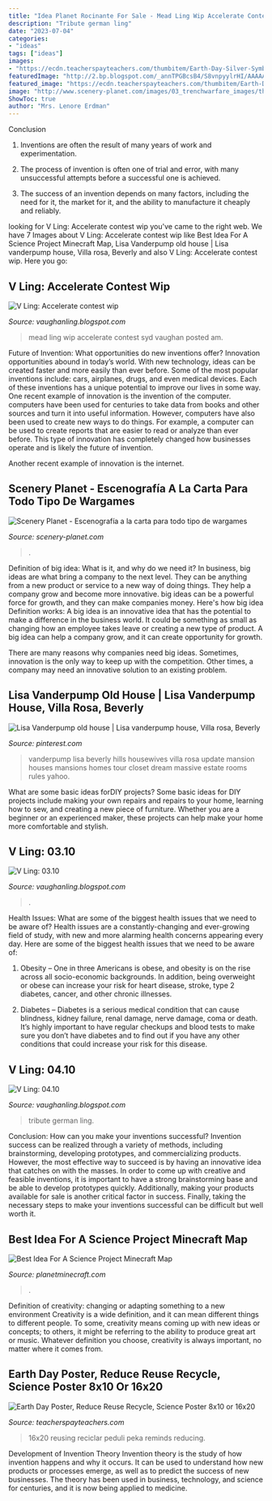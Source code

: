 ```yaml
---
title: "Idea Planet Rocinante For Sale - Mead Ling Wip Accelerate Contest Syd Vaughan Posted Am"
description: "Tribute german ling"
date: "2023-07-04"
categories:
- "ideas"
tags: ["ideas"]
images:
- "https://ecdn.teacherspayteachers.com/thumbitem/Earth-Day-Silver-Symbol-3-Rs-Reduce-Reuse-Recycle-1813325-1588251013/original-1813325-2.jpg"
featuredImage: "http://2.bp.blogspot.com/_annTPGBcsB4/S8vnpyylrHI/AAAAAAAADVY/nMmFfsUWk04/s1600/meadmobile2.jpg"
featured_image: "https://ecdn.teacherspayteachers.com/thumbitem/Earth-Day-Silver-Symbol-3-Rs-Reduce-Reuse-Recycle-1813325-1588251013/original-1813325-2.jpg"
image: "http://www.scenery-planet.com/images/03_trenchwarfare_images/thumbnails/sceneryplanet_trenchwarfare20.jpg"
ShowToc: true
author: "Mrs. Lenore Erdman"
---
```



Conclusion
1. Inventions are often the result of many years of work and experimentation.
2. The process of invention is often one of trial and error, with many unsuccessful attempts before a successful one is achieved.

3. The success of an invention depends on many factors, including the need for it, the market for it, and the ability to manufacture it cheaply and reliably.

	

		
looking for V Ling: Accelerate contest wip you've came to the right web. We have 7 Images about V Ling: Accelerate contest wip like Best Idea For A Science Project Minecraft Map, Lisa Vanderpump old house | Lisa vanderpump house, Villa rosa, Beverly and also V Ling: Accelerate contest wip. Here you go:
		
    
## V Ling: Accelerate Contest Wip

<img loading=lazy src="http://2.bp.blogspot.com/_annTPGBcsB4/S8vnpyylrHI/AAAAAAAADVY/nMmFfsUWk04/s1600/meadmobile2.jpg" onerror="this.onerror=null;this.src='https://tse2.mm.bing.net/th?id=OIP.V44h4vRmZv2ODLEF0OoZEwHaDT&amp;pid=15.1';" alt="V Ling: Accelerate contest wip">

_Source: vaughanling.blogspot.com_

>mead ling wip accelerate contest syd vaughan posted am. 

	

Future of Invention: What opportunities do new inventions offer?
Innovation opportunities abound in today’s world. With new technology, ideas can be created faster and more easily than ever before. Some of the most popular inventions include: cars, airplanes, drugs, and even medical devices. Each of these inventions has a unique potential to improve our lives in some way. 
One recent example of innovation is the invention of the computer. computers have been used for centuries to take data from books and other sources and turn it into useful information. However, computers have also been used to create new ways to do things. For example, a computer can be used to create reports that are easier to read or analyze than ever before. This type of innovation has completely changed how businesses operate and is likely the future of invention. 

Another recent example of innovation is the internet.

    
## Scenery Planet - Escenografía A La Carta Para Todo Tipo De Wargames

<img loading=lazy src="http://www.scenery-planet.com/images/03_trenchwarfare_images/thumbnails/sceneryplanet_trenchwarfare20.jpg" onerror="this.onerror=null;this.src='https://tse4.mm.bing.net/th?id=OIP.Jsgb4JACRzvHVP-IXyiBAgAAAA&amp;pid=15.1';" alt="Scenery Planet - Escenografía a la carta para todo tipo de wargames">

_Source: scenery-planet.com_

>. 

	

Definition of big idea: What is it, and why do we need it?
In business, big ideas are what bring a company to the next level. They can be anything from a new product or service to a new way of doing things. They help a company grow and become more innovative. big ideas can be a powerful force for growth, and they can make companies money.
Here's how big idea Definition works: 
A big idea is an innovative idea that has the potential to make a difference in the business world. It could be something as small as changing how an employee takes leave or creating a new type of product. A big idea can help a company grow, and it can create opportunity for growth. 

There are many reasons why companies need big ideas. Sometimes, innovation is the only way to keep up with the competition. Other times, a company may need an innovative solution to an existing problem.

    
## Lisa Vanderpump Old House | Lisa Vanderpump House, Villa Rosa, Beverly

<img loading=lazy src="https://i.pinimg.com/originals/04/20/8e/04208eec2d64d5548d768a29aa0f5400.jpg" onerror="this.onerror=null;this.src='https://tse3.mm.bing.net/th?id=OIP.3v-fr2EBN9FAdgGKtjkTmAHaKG&amp;pid=15.1';" alt="Lisa Vanderpump old house | Lisa vanderpump house, Villa rosa, Beverly">

_Source: pinterest.com_

>vanderpump lisa beverly hills housewives villa rosa update mansion houses mansions homes tour closet dream massive estate rooms rules yahoo. 

	

What are some basic ideas forDIY projects?
Some basic ideas for DIY projects include making your own repairs and repairs to your home, learning how to sew, and creating a new piece of furniture. Whether you are a beginner or an experienced maker, these projects can help make your home more comfortable and stylish.

    
## V Ling: 03.10

<img loading=lazy src="https://2.bp.blogspot.com/_annTPGBcsB4/S7F5B9R7U8I/AAAAAAAADMI/DBwRcwz_jR4/s1600/S5000940.JPG" onerror="this.onerror=null;this.src='https://tse4.mm.bing.net/th?id=OIP.Uh8ZkfY26JWsaASCYuT75gHaFj&amp;pid=15.1';" alt="V Ling: 03.10">

_Source: vaughanling.blogspot.com_

>. 

	

Health Issues: What are some of the biggest health issues that we need to be aware of?
Health issues are a constantly-changing and ever-growing field of study, with new and more alarming health concerns appearing every day. Here are some of the biggest health issues that we need to be aware of:
1. Obesity – One in three Americans is obese, and obesity is on the rise across all socio-economic backgrounds. In addition, being overweight or obese can increase your risk for heart disease, stroke, type 2 diabetes, cancer, and other chronic illnesses.

2. Diabetes – Diabetes is a serious medical condition that can cause blindness, kidney failure, renal damage, nerve damage, coma or death. It’s highly important to have regular checkups and blood tests to make sure you don’t have diabetes and to find out if you have any other conditions that could increase your risk for this disease.


    
## V Ling: 04.10

<img loading=lazy src="http://2.bp.blogspot.com/_annTPGBcsB4/S8PogXKXN6I/AAAAAAAADT4/ADnm9BjTCGg/s400/2628441743_1dc95a4e9e_o.jpg" onerror="this.onerror=null;this.src='https://tse2.mm.bing.net/th?id=OIP.3JDaFTl2goIItABn9eE8AgAAAA&amp;pid=15.1';" alt="V Ling: 04.10">

_Source: vaughanling.blogspot.com_

>tribute german ling. 

	

Conclusion: How can you make your inventions successful?
Invention success can be realized through a variety of methods, including brainstorming, developing prototypes, and commercializing products. However, the most effective way to succeed is by having an innovative idea that catches on with the masses. In order to come up with creative and feasible inventions, it is important to have a strong brainstorming base and be able to develop prototypes quickly. Additionally, making your products available for sale is another critical factor in success. Finally, taking the necessary steps to make your inventions successful can be difficult but well worth it.

    
## Best Idea For A Science Project Minecraft Map

<img loading=lazy src="https://static.planetminecraft.com/files/resource_media/screenshot/1318/2013-04-29_213256_5355136.jpg" onerror="this.onerror=null;this.src='https://tse3.mm.bing.net/th?id=OIP.t8NTRZW9xCKfYhu-yju46gHaFG&amp;pid=15.1';" alt="Best Idea For A Science Project Minecraft Map">

_Source: planetminecraft.com_

>. 

	

Definition of creativity: changing or adapting something to a new environment
Creativity is a wide definition, and it can mean different things to different people. To some, creativity means coming up with new ideas or concepts; to others, it might be referring to the ability to produce great art or music. Whatever definition you choose, creativity is always important, no matter where it comes from.

    
## Earth Day Poster, Reduce Reuse Recycle, Science Poster 8x10 Or 16x20

<img loading=lazy src="https://ecdn.teacherspayteachers.com/thumbitem/Earth-Day-Silver-Symbol-3-Rs-Reduce-Reuse-Recycle-1813325-1588251013/original-1813325-2.jpg" onerror="this.onerror=null;this.src='https://tse1.mm.bing.net/th?id=OIP.jUDEWaNpw8jAeZLMZzbYagAAAA&amp;pid=15.1';" alt="Earth Day Poster, Reduce Reuse Recycle, Science Poster 8x10 or 16x20">

_Source: teacherspayteachers.com_

>16x20 reusing reciclar peduli peka reminds reducing. 

	

Development of Invention Theory
Invention theory is the study of how invention happens and why it occurs. It can be used to understand how new products or processes emerge, as well as to predict the success of new businesses. The theory has been used in business, technology, and science for centuries, and it is now being applied to medicine.

